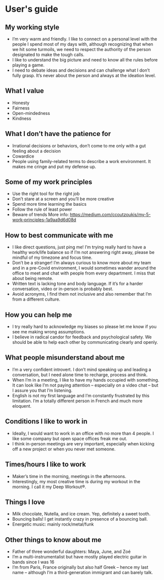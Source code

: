# User's guide

## My working style
- I’m very warm and friendly. I like to connect on a personal level with the people I spend most of my days with, although recognizing that when we hit some turmoils, we need to respect the authority of the person designated to make the tough calls.
- I like to understand the big picture and need to know all the rules before playing a game.
- I need to debate ideas and decisions and can challenge what I don’t fully grasp. It’s never about the person and always at the ideation level.

## What I value
- Honesty
- Fairness
- Open-mindedness 
- Kindness


## What I don’t have the patience for
- Irrational decisions or behaviors, don’t come to me only with a gut feeling about a decision
- Cowardice
- People using family-related terms to describe a work environment. It makes me cringe and put my defense up.

## Some of my work principles
- Use the right tool for the right job
- Don’t stare at a screen and you’ll be more creative
- Spend more time learning the basics
- Follow the rule of least power
- Beware of trends
More info: https://medium.com/ccoutzoukis/my-5-work-principles-1a9aa9d6d08d


## How to best communicate with me
- I like direct questions, just ping me! I’m trying really hard to have a healthy work/life balance so if I’m not answering right away, please be mindful of my timezone and focus time.
- Don’t be a stranger! I’m always curious to know more about my team and in a pre-Covid environment, I would sometimes wander around the office to meet and chat with people from every department. I miss that about being remote.
- Written text is lacking tone and body language. If it’s for a harder conversation, video or in-person is probably best.
- Avoid acronyms, I find them not inclusive and also remember that I’m from a different culture.

## How you can help me
- I try really hard to acknowledge my biases so please let me know if you see me making wrong assumptions.
- I believe in radical candor for feedback and psychological safety. We should be able to help each other by communicating clearly and openly.

## What people misunderstand about me
- I’m a very confident introvert. I don’t mind speaking up and leading a conversation, but I need alone time to recharge, process and think.
- When I’m in a meeting, I like to have my hands occupied with something. It can look like I’m not paying attention – especially on a video chat – but I assure you that I’m listening.
- English is not my first language and I’m constantly frustrated by this limitation. I’m a totally different person in French and much more eloquent.

## Conditions I like to work in
- Ideally, I would want to work in an office with no more than 4 people. I like some company but open space offices freak me out.
- I think in-person meetings are very important, especially when kicking off a new project or when you never met someone.

## Times/hours I like to work
- Maker’s time in the morning, meetings in the afternoons.
- Interestingly, my most creative time is during my workout in the morning. I call it my Deep Workout®.

## Things I love
- Milk chocolate, Nutella, and ice cream. Yep, definitely a sweet tooth.
- Bouncing balls! I get instantly crazy in presence of a bouncing ball.
- Energetic music: mainly rock/metal/funk

## Other things to know about me
- Father of three wonderful daughters: Maya, June, and Zoé
- I’m a multi-instrumentalist but have mostly played electric guitar in bands since I was 16
- I’m from Paris, France originally but also half Greek – hence my last name – although I’m a third-generation immigrant and can barely talk.

